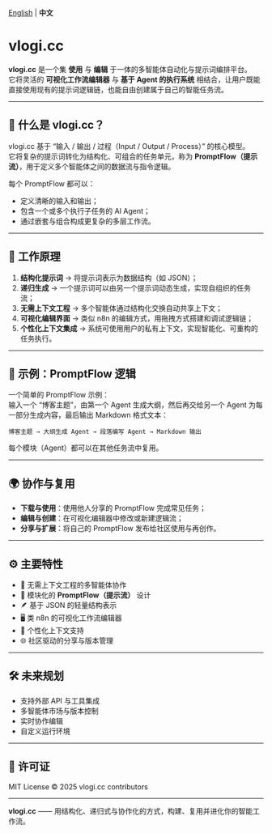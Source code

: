 [English](../README.md) |  **中文**


# vlogi.cc

**vlogi.cc** 是一个集 **使用** 与 **编辑** 于一体的多智能体自动化与提示词编排平台。  
它将灵活的 **可视化工作流编辑器** 与 **基于 Agent 的执行系统** 相结合，让用户既能直接使用现有的提示词逻辑链，也能自由创建属于自己的智能任务流。

---

## 🚀 什么是 vlogi.cc？

vlogi.cc 基于 “输入 / 输出 / 过程（Input / Output / Process）” 的核心模型。  
它将复杂的提示词转化为结构化、可组合的任务单元，称为 **PromptFlow（提示流）**，用于定义多个智能体之间的数据流与指令逻辑。

每个 PromptFlow 都可以：
- 定义清晰的输入和输出；
- 包含一个或多个执行子任务的 AI Agent；
- 通过嵌套与组合构成更复杂的多层工作流。

---

## 🧠 工作原理

1. **结构化提示词** → 将提示词表示为数据结构（如 JSON）；  
2. **递归生成** → 一个提示词可以由另一个提示词动态生成，实现自组织的任务流；  
3. **无需上下文工程** → 多个智能体通过结构化交换自动共享上下文；  
4. **可视化编辑界面** → 类似 n8n 的编辑方式，用拖拽方式搭建和调试逻辑链；  
5. **个性化上下文集成** → 系统可使用用户的私有上下文，实现智能化、可重构的任务执行。

---

## 🔗 示例：PromptFlow 逻辑

一个简单的 PromptFlow 示例：  
输入一个 “博客主题”，由第一个 Agent 生成大纲，然后再交给另一个 Agent 为每一部分生成内容，最后输出 Markdown 格式文本：

```
博客主题 → 大纲生成 Agent → 段落编写 Agent → Markdown 输出
```

每个模块（Agent）都可以在其他任务流中复用。

---

## 🌍 协作与复用

- **下载与使用**：使用他人分享的 PromptFlow 完成常见任务；  
- **编辑与创建**：在可视化编辑器中修改或新建逻辑流；  
- **分享与扩展**：将自己的 PromptFlow 发布给社区使用与再创作。

---

## ⚙️ 主要特性

- 🔁 无需上下文工程的多智能体协作  
- 🧩 模块化的 **PromptFlow（提示流）** 设计  
- 🪶 基于 JSON 的轻量结构表示  
- 🖥️ 类 n8n 的可视化工作流编辑器  
- 🧍 个性化上下文支持  
- 🌐 社区驱动的分享与版本管理  

---

## 🛠️ 未来规划

- 支持外部 API 与工具集成  
- 多智能体市场与版本控制  
- 实时协作编辑  
- 自定义运行环境  

---

## 📄 许可证

MIT License © 2025 vlogi.cc contributors

---

**vlogi.cc** —— 用结构化、递归式与协作化的方式，构建、复用并进化你的智能工作流。
